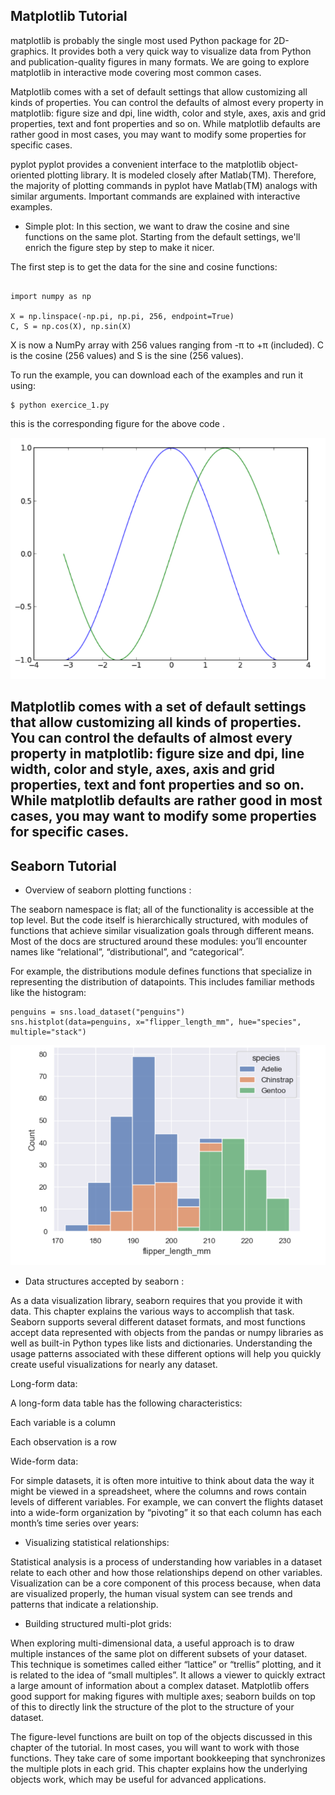 ## Matplotlib Tutorial
matplotlib is probably the single most used Python package for 2D-graphics. It provides both a very quick way to visualize data from Python and publication-quality figures in many formats. We are going to explore matplotlib in interactive mode covering most common cases.

Matplotlib comes with a set of default settings that allow customizing all kinds of properties. You can control the defaults of almost every property in matplotlib: figure size and dpi, line width, color and style, axes, axis and grid properties, text and font properties and so on. While matplotlib defaults are rather good in most cases, you may want to modify some properties for specific cases.



pyplot
pyplot provides a convenient interface to the matplotlib object-oriented plotting library. It is modeled closely after Matlab(TM). Therefore, the majority of plotting commands in pyplot have Matlab(TM) analogs with similar arguments. Important commands are explained with interactive examples.

- Simple plot:
In this section, we want to draw the cosine and sine functions on the same plot. Starting from the default settings, we'll enrich the figure step by step to make it nicer.

The first step is to get the data for the sine and cosine functions:
```

import numpy as np

X = np.linspace(-np.pi, np.pi, 256, endpoint=True)
C, S = np.cos(X), np.sin(X)
```

X is now a NumPy array with 256 values ranging from -π to +π (included). C is the cosine (256 values) and S is the sine (256 values).

To run the example, you can download each of the examples and run it using:
```
$ python exercice_1.py
```

this is  the corresponding figure for the above code .


![](13.PNG)

Matplotlib comes with a set of default settings that allow customizing all kinds of properties. You can control the defaults of almost every property in matplotlib: figure size and dpi, line width, color and style, axes, axis and grid properties, text and font properties and so on. While matplotlib defaults are rather good in most cases, you may want to modify some properties for specific cases.
---
## Seaborn Tutorial

- Overview of seaborn plotting functions :

The seaborn namespace is flat; all of the functionality is accessible at the top level. But the code itself is hierarchically structured, with modules of functions that achieve similar visualization goals through different means. Most of the docs are structured around these modules: you’ll encounter names like “relational”, “distributional”, and “categorical”.

For example, the distributions module defines functions that specialize in representing the distribution of datapoints. This includes familiar methods like the histogram:
```
penguins = sns.load_dataset("penguins")
sns.histplot(data=penguins, x="flipper_length_mm", hue="species", multiple="stack")
```

![](13a.PNG)

- Data structures accepted by seaborn :

As a data visualization library, seaborn requires that you provide it with data. This chapter explains the various ways to accomplish that task. Seaborn supports several different dataset formats, and most functions accept data represented with objects from the pandas or numpy libraries as well as built-in Python types like lists and dictionaries. Understanding the usage patterns associated with these different options will help you quickly create useful visualizations for nearly any dataset.

Long-form data:

A long-form data table has the following characteristics:

Each variable is a column

Each observation is a row


Wide-form data:

For simple datasets, it is often more intuitive to think about data the way it might be viewed in a spreadsheet, where the columns and rows contain levels of different variables. For example, we can convert the flights dataset into a wide-form organization by “pivoting” it so that each column has each month’s time series over years:


- Visualizing statistical relationships:

Statistical analysis is a process of understanding how variables in a dataset relate to each other and how those relationships depend on other variables. Visualization can be a core component of this process because, when data are visualized properly, the human visual system can see trends and patterns that indicate a relationship.

- Building structured multi-plot grids:

When exploring multi-dimensional data, a useful approach is to draw multiple instances of the same plot on different subsets of your dataset. This technique is sometimes called either “lattice” or “trellis” plotting, and it is related to the idea of “small multiples”. It allows a viewer to quickly extract a large amount of information about a complex dataset. Matplotlib offers good support for making figures with multiple axes; seaborn builds on top of this to directly link the structure of the plot to the structure of your dataset.

The figure-level functions are built on top of the objects discussed in this chapter of the tutorial. In most cases, you will want to work with those functions. They take care of some important bookkeeping that synchronizes the multiple plots in each grid. This chapter explains how the underlying objects work, which may be useful for advanced applications.


 


